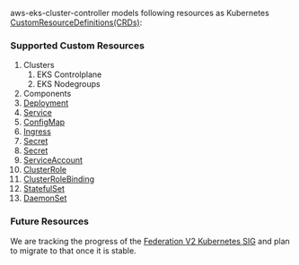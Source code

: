 aws-eks-cluster-controller models following resources as Kubernetes [CustomResourceDefinitions(CRDs)](https://kubernetes.io/docs/tasks/access-kubernetes-api/custom-resources/custom-resource-definitions/):

### Supported Custom Resources

1. Clusters
   1. EKS Controlplane
   1. EKS Nodegroups
1. Components
1. [Deployment](https://kubernetes.io/docs/reference/generated/kubernetes-api/v1.13/#deployment-v1-apps)
1. [Service](https://kubernetes.io/docs/reference/generated/kubernetes-api/v1.13/#service-v1-core)
1. [ConfigMap](https://kubernetes.io/docs/reference/generated/kubernetes-api/v1.13/#configmap-v1-core)
1. [Ingress](https://kubernetes.io/docs/reference/generated/kubernetes-api/v1.13/#ingress-v1beta1-extensions)
1. [Secret](https://kubernetes.io/docs/reference/generated/kubernetes-api/v1.13/#secret-v1-core)
1. [Secret](https://kubernetes.io/docs/reference/generated/kubernetes-api/v1.13/#secret-v1-core)
1. [ServiceAccount](https://kubernetes.io/docs/reference/generated/kubernetes-api/v1.13/#serviceaccount-v1-core)
1. [ClusterRole](https://kubernetes.io/docs/reference/generated/kubernetes-api/v1.13/#clusterrole-v1-rbac-authorization-k8s-io)
1. [ClusterRoleBinding](https://kubernetes.io/docs/reference/generated/kubernetes-api/v1.13/#clusterrolebinding-v1-rbac-authorization-k8s-io)
1. [StatefulSet](https://kubernetes.io/docs/reference/generated/kubernetes-api/v1.13/#statefulset-v1-apps)
1. [DaemonSet](https://kubernetes.io/docs/reference/generated/kubernetes-api/v1.13/#daemonset-v1-apps)

### Future Resources

We are tracking the progress of the [Federation V2 Kubernetes SIG](https://github.com/kubernetes-sigs/federation-v2) and plan to migrate to that once it is stable.
